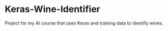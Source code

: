 # Keras-Wine-Identifier
Project for my AI course that uses Keras and training data to identify wines.
